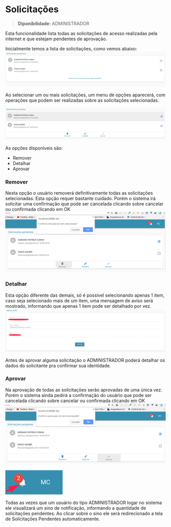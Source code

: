 # Solicitações

> **Diponibilidade:**
> ADMINISTRADOR

Esta funcionalidade lista todas as solicitações de acesso realizadas pela internet e que estejam pendentes de aprovação.

Inicialmente temos a lista de solicitações, como vemos abaixo:
![Solicitacoes](./img/solicitacoes/listagem.png)

Ao selecionar um ou mais solicitações, um menu de opções aparecerá, com operações que podem ser realizadas sobre as solicitações selecionadas.

![solicitacoes selecionadas](./img/solicitacoes/selecionar.png)

As opções disponíveis são:
  - Remover
  - Detalhar
  - Aprovar

### Remover
Nesta opção o usuário removerá definitivamente todas as solicitações selecionadas. Esta opção requer bastante cuidado. Porém o sistema irá solicitar uma confirmação que pode ser cancelada clicando sobre cancelar ou confirmada clicando em OK
![ope solicitacoes](./img/solicitacoes/confirmExcluir.png)

### Detalhar
Esta opção diferente das demais, só é possível selecionando apenas 1 item, caso seja selecionado mais de um item, uma mensagem de aviso será mostrado, informando que apenas 1 item pode ser detalhado por vez.
![detalhar](./img/solicitacoes/detalhar.png)

Antes de aprovar alguma solicitação o ADMINISTRADOR poderá detalhar os dados do solicitante pra confirmar sua identidade.

### Aprovar
Na aprovação de todas as solicitações serão aprovadas de uma única vez. Porém o sistema ainda pedirá a confirmação do usuário que pode ser cancelada clicando sobre cancelar ou confirmada clicando em OK
![aprovar](./img/solicitacoes/confirmar.png)

![sino](./img/solicitacoes/sino.png)

Todas as vezes que um usuário do tipo ADMINISTRADOR logar no sistema ele visualizará um sino de notificação, informando a quantidade de solicitações pendentes. Ao clicar sobre o sino ele será redirecionado a tela de Solicitações Pendentes automaticamente.
